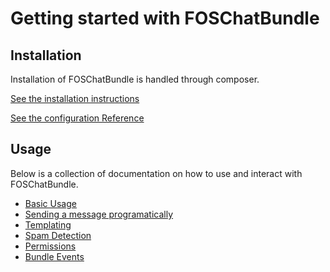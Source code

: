 Getting started with FOSChatBundle
=====================================

## Installation

Installation of FOSChatBundle is handled through composer.

[See the installation instructions](01-installation.md)

[See the configuration Reference](99-config-reference.md)

## Usage

Below is a collection of documentation on how to use and interact with FOSChatBundle.

- [Basic Usage](02-basic-usage.md)
- [Sending a message programatically](90-sending-a-message-programatically.md)
- [Templating](03-templating.md)
- [Spam Detection](04-spam-detection.md)
- [Permissions](05-permissions.md)
- [Bundle Events](06-events.md)
